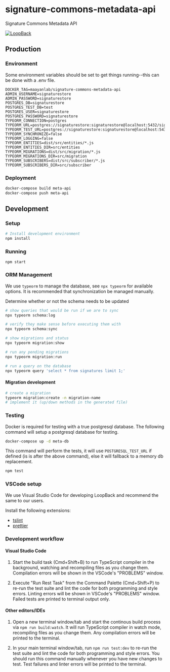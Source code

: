# signature-commons-metadata-api
Signature Commons Metadata API

[![LoopBack](https://github.com/strongloop/loopback-next/raw/master/docs/site/imgs/branding/Powered-by-LoopBack-Badge-(blue)-@2x.png)](http://loopback.io/)

## Production

### Environment
Some environment variables should be set to get things running--this can be done with a .env file.

```env
DOCKER_TAG=maayanlab/signature-commons-metadata-api
ADMIN_USERNAME=signaturestore
ADMIN_PASSWORD=signaturestore
POSTGRES_DB=signaturestore
POSTGRES_TEST_DB=test
POSTGRES_USER=signaturestore
POSTGRES_PASSWORD=signaturestore
TYPEORM_CONNECTION=postgres
TYPEORM_URL=postgres://signaturestore:signaturestore@localhost:5432/signaturestore
TYPEORM_TEST_URL=postgres://signaturestore:signaturestore@localhost:5432/test
TYPEORM_SYNCHRONIZE=false
TYPEORM_LOGGING=false
TYPEORM_ENTITIES=dist/src/entities/*.js
TYPEORM_ENTITIES_DIR=src/entities
TYPEORM_MIGRATIONS=dist/src/migration/*.js
TYPEORM_MIGRATIONS_DIR=src/migration
TYPEORM_SUBSCRIBERS=dist/src/subscriber/*.js
TYPEORM_SUBSCRIBERS_DIR=src/subscriber
```

### Deployment
```bash
docker-compose build meta-api
docker-compose push meta-api
```

## Development

### Setup
```bash
# Install development environment
npm install
```

### Running
```
npm start
```

### ORM Management
We use `typeorm` to manage the database, see `npx typeorm` for available options. It is recommended that synchronization be managed manually.

Determine whether or not the schema needs to be updated
```bash
# show queries that would be run if we are to sync
npx typeorm schema:log

# verify they make sense before executing them with
npx typeorm schema:sync

# show migrations and status
npx typeorm migration:show

# run any pending migrations
npx typeorm migration:run

# run a query on the database
npx typeorm query 'select * from signatures limit 1;'
```

#### Migration development
```bash
# create a migration
typeorm migration:create -n migration-name
# implement it (up/down methods in the generated file)
```

### Testing
Docker is required for testing with a true postgresql database. The following
 command will setup a postgresql database for testing.
```bash
docker-compose up -d meta-db
```

This command will perform the tests, it will use `POSTGRESQL_TEST_URL` if defined
 (is is after the above command), else it will fallback to a memory db replacement.
```bash
npm test
```

### VSCode setup

We use Visual Studio Code for developing LoopBack and recommend the same to our
users.

Install the following extensions:

 - [tslint](https://marketplace.visualstudio.com/items?itemName=eg2.tslint)
 - [prettier](https://marketplace.visualstudio.com/items?itemName=esbenp.prettier-vscode)

### Development workflow

#### Visual Studio Code

1. Start the build task (Cmd+Shift+B) to run TypeScript compiler in the
   background, watching and recompiling files as you change them. Compilation
   errors will be shown in the VSCode's "PROBLEMS" window.

2. Execute "Run Rest Task" from the Command Palette (Cmd+Shift+P) to re-run the
   test suite and lint the code for both programming and style errors. Linting
   errors will be shown in VSCode's "PROBLEMS" window. Failed tests are printed
   to terminal output only.

#### Other editors/IDEs

1. Open a new terminal window/tab and start the continous build process via
   `npm run build:watch`. It will run TypeScript compiler in watch mode,
   recompiling files as you change them. Any compilation errors will be printed
   to the terminal.

2. In your main terminal window/tab, run `npm run test:dev` to re-run the test
   suite and lint the code for both programming and style errors. You should run
   this command manually whenever you have new changes to test. Test failures
   and linter errors will be printed to the terminal.
